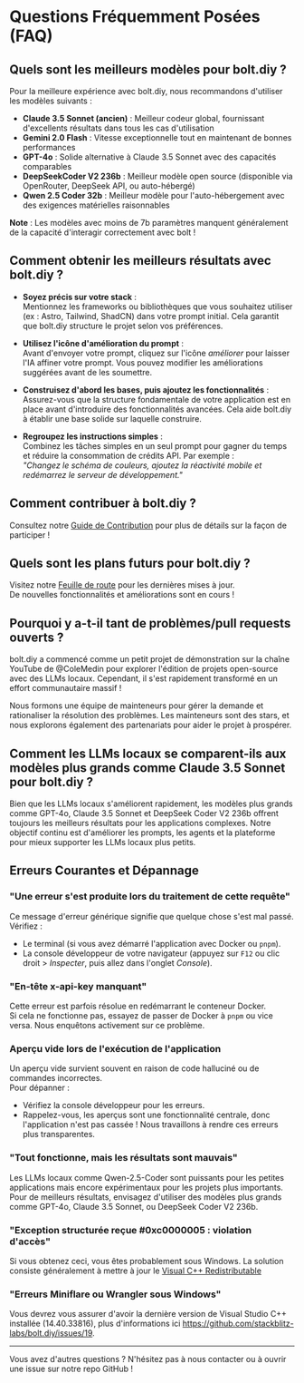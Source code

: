 # Questions Fréquemment Posées (FAQ)

## Quels sont les meilleurs modèles pour bolt.diy ?

Pour la meilleure expérience avec bolt.diy, nous recommandons d'utiliser les modèles suivants :

- **Claude 3.5 Sonnet (ancien)** : Meilleur codeur global, fournissant d'excellents résultats dans tous les cas d'utilisation
- **Gemini 2.0 Flash** : Vitesse exceptionnelle tout en maintenant de bonnes performances
- **GPT-4o** : Solide alternative à Claude 3.5 Sonnet avec des capacités comparables
- **DeepSeekCoder V2 236b** : Meilleur modèle open source (disponible via OpenRouter, DeepSeek API, ou auto-hébergé)
- **Qwen 2.5 Coder 32b** : Meilleur modèle pour l'auto-hébergement avec des exigences matérielles raisonnables

**Note** : Les modèles avec moins de 7b paramètres manquent généralement de la capacité d'interagir correctement avec bolt !

## Comment obtenir les meilleurs résultats avec bolt.diy ?

- **Soyez précis sur votre stack** :  
  Mentionnez les frameworks ou bibliothèques que vous souhaitez utiliser (ex : Astro, Tailwind, ShadCN) dans votre prompt initial. Cela garantit que bolt.diy structure le projet selon vos préférences.

- **Utilisez l'icône d'amélioration du prompt** :  
  Avant d'envoyer votre prompt, cliquez sur l'icône *améliorer* pour laisser l'IA affiner votre prompt. Vous pouvez modifier les améliorations suggérées avant de les soumettre.

- **Construisez d'abord les bases, puis ajoutez les fonctionnalités** :  
  Assurez-vous que la structure fondamentale de votre application est en place avant d'introduire des fonctionnalités avancées. Cela aide bolt.diy à établir une base solide sur laquelle construire.

- **Regroupez les instructions simples** :  
  Combinez les tâches simples en un seul prompt pour gagner du temps et réduire la consommation de crédits API. Par exemple :  
  *"Changez le schéma de couleurs, ajoutez la réactivité mobile et redémarrez le serveur de développement."*

## Comment contribuer à bolt.diy ?

Consultez notre [Guide de Contribution](CONTRIBUTING.md) pour plus de détails sur la façon de participer !

## Quels sont les plans futurs pour bolt.diy ?

Visitez notre [Feuille de route](https://roadmap.sh/r/ottodev-roadmap-2ovzo) pour les dernières mises à jour.  
De nouvelles fonctionnalités et améliorations sont en cours !

## Pourquoi y a-t-il tant de problèmes/pull requests ouverts ?

bolt.diy a commencé comme un petit projet de démonstration sur la chaîne YouTube de @ColeMedin pour explorer l'édition de projets open-source avec des LLMs locaux. Cependant, il s'est rapidement transformé en un effort communautaire massif !

Nous formons une équipe de mainteneurs pour gérer la demande et rationaliser la résolution des problèmes. Les mainteneurs sont des stars, et nous explorons également des partenariats pour aider le projet à prospérer.

## Comment les LLMs locaux se comparent-ils aux modèles plus grands comme Claude 3.5 Sonnet pour bolt.diy ?

Bien que les LLMs locaux s'améliorent rapidement, les modèles plus grands comme GPT-4o, Claude 3.5 Sonnet et DeepSeek Coder V2 236b offrent toujours les meilleurs résultats pour les applications complexes. Notre objectif continu est d'améliorer les prompts, les agents et la plateforme pour mieux supporter les LLMs locaux plus petits.

## Erreurs Courantes et Dépannage

### "Une erreur s'est produite lors du traitement de cette requête"
Ce message d'erreur générique signifie que quelque chose s'est mal passé. Vérifiez :
- Le terminal (si vous avez démarré l'application avec Docker ou `pnpm`).
- La console développeur de votre navigateur (appuyez sur `F12` ou clic droit > *Inspecter*, puis allez dans l'onglet *Console*).

### "En-tête x-api-key manquant"
Cette erreur est parfois résolue en redémarrant le conteneur Docker.  
Si cela ne fonctionne pas, essayez de passer de Docker à `pnpm` ou vice versa. Nous enquêtons activement sur ce problème.

### Aperçu vide lors de l'exécution de l'application
Un aperçu vide survient souvent en raison de code halluciné ou de commandes incorrectes.  
Pour dépanner :
- Vérifiez la console développeur pour les erreurs.
- Rappelez-vous, les aperçus sont une fonctionnalité centrale, donc l'application n'est pas cassée ! Nous travaillons à rendre ces erreurs plus transparentes.

### "Tout fonctionne, mais les résultats sont mauvais"
Les LLMs locaux comme Qwen-2.5-Coder sont puissants pour les petites applications mais encore expérimentaux pour les projets plus importants. Pour de meilleurs résultats, envisagez d'utiliser des modèles plus grands comme GPT-4o, Claude 3.5 Sonnet, ou DeepSeek Coder V2 236b.

### "Exception structurée reçue #0xc0000005 : violation d'accès"
Si vous obtenez ceci, vous êtes probablement sous Windows. La solution consiste généralement à mettre à jour le [Visual C++ Redistributable](https://learn.microsoft.com/en-us/cpp/windows/latest-supported-vc-redist?view=msvc-170)

### "Erreurs Miniflare ou Wrangler sous Windows"
Vous devrez vous assurer d'avoir la dernière version de Visual Studio C++ installée (14.40.33816), plus d'informations ici https://github.com/stackblitz-labs/bolt.diy/issues/19.

---

Vous avez d'autres questions ? N'hésitez pas à nous contacter ou à ouvrir une issue sur notre repo GitHub !